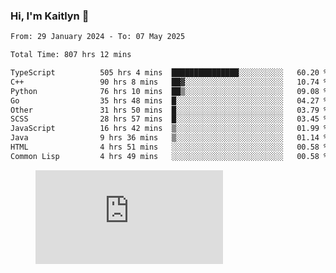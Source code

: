 ### Hi, I'm Kaitlyn 👋
<!--START_SECTION:waka-->

```txt
From: 29 January 2024 - To: 07 May 2025

Total Time: 807 hrs 12 mins

TypeScript          505 hrs 4 mins  ███████████████░░░░░░░░░░   60.20 %
C++                 90 hrs 8 mins   ██▓░░░░░░░░░░░░░░░░░░░░░░   10.74 %
Python              76 hrs 10 mins  ██▒░░░░░░░░░░░░░░░░░░░░░░   09.08 %
Go                  35 hrs 48 mins  █░░░░░░░░░░░░░░░░░░░░░░░░   04.27 %
Other               31 hrs 50 mins  █░░░░░░░░░░░░░░░░░░░░░░░░   03.79 %
SCSS                28 hrs 57 mins  █░░░░░░░░░░░░░░░░░░░░░░░░   03.45 %
JavaScript          16 hrs 42 mins  ▒░░░░░░░░░░░░░░░░░░░░░░░░   01.99 %
Java                9 hrs 36 mins   ▒░░░░░░░░░░░░░░░░░░░░░░░░   01.14 %
HTML                4 hrs 51 mins   ░░░░░░░░░░░░░░░░░░░░░░░░░   00.58 %
Common Lisp         4 hrs 49 mins   ░░░░░░░░░░░░░░░░░░░░░░░░░   00.58 %
```

<!--END_SECTION:waka-->

<figure><embed src="https://wakatime.com/share/@018d58bc-3d22-46c9-b2d7-4ed36fb8172d/243b5d9b-77cd-4133-89ff-dcc8f225fa18.svg"></embed></figure>

